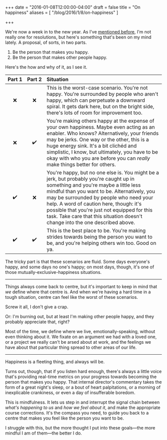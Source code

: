+++
date = "2016-01-08T12:00:00-04:00"
draft = false
title = "On happiness"
aliases = [ "/blog/2016/1/8/on-happiness" ]

+++

We're now a week in to the new year. As I've [mentioned before](/blog/2016/1/1/on-fresh-starts), I'm not really one for resolutions, but here's something that's been on my mind lately. A proposal, of sorts, in two parts.

<!-- more -->

1. Be the person that makes you happy.
2. Be the person that makes other people happy.

Here's the how and why of it, as I see it.

|Part&nbsp;1|Part&nbsp;2|Situation|
|:---:|:---:|:---|
|❌|❌|This is the worst-case scenario. You're not happy. You're surrounded by people who aren't happy, which can perpetuate a downward spiral. It gets dark here, but on the bright side, there's lots of room for improvement too.|
|❌|✔️|You're making others happy at the expense of your own happiness. Maybe even acting as an enabler. Who knows? Alternatively, your friends may be jerks. One way or the other, this is a huge energy sink. It's a bit clichéd and simplistic, I know, but ultimately, you have to be okay with who you are before you can *really* make things better for others.|
|✔️|❌|You're happy, but no one else is. You might be a jerk, but probably you're caught up in something and you're maybe a little less mindful than you want to be. Alternatively, you may be surrounded by people who need your help. A word of caution here, though: it's possible that you're just not equipped for this task. Take care that this situation doesn't change into the one described above.|
|✔️|✔️|This is the best place to be. You're making strides towards being the person you want to be, and you're helping others win too. Good on ya.|

The tricky part is that these scenarios are fluid. Some days everyone's happy, and some days no one's happy; on most days, though, it's one of those mutually-exclusive-happiness situations.

<hr>

Things always come back to centre, but it's important to keep in mind that *we* define where that centre is. And when we're having a hard time in a tough situation, centre can feel like the worst of these scenarios.

Screw it all, I don't give a crap.

Or: I'm burning out, but at least I'm making other people happy, and they probably appreciate that, right?

Most of the time, we define where we live, emotionally-speaking, without even thinking about it. We fixate on an argument we had with a loved one, or a project we really can't be arsed about at work, and the feelings we have about that particular thing spread to other areas of our life.

<hr>

Happiness is a fleeting thing, and always will be.

Turns out, though, that if you listen hard enough, there's always a little voice that's providing real-time metrics on your progress towards becoming the person that makes you happy. That internal director's commentary takes the form of a great night's sleep, or a bout of heart palpitations, or a morning of inexplicable crankiness, or even a day of insufferable boredom.

This is mindfulness. It lets us step in and interrupt the signal chain between *what's happening to us* and *how we feel about it*, and make the appropriate course corrections. It's the compass you need, to guide you back to a centre that makes you feel like the person you want to be.

I struggle with this, but the more thought I put into these goals&mdash;the more mindful I am of them&mdash;the better I do.